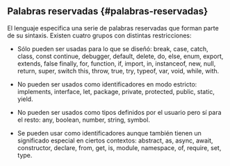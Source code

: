 ## Palabras reservadas {#palabras-reservadas}

El lenguaje especifica una serie de palabras reservadas que forman parte de su sintaxis. Existen cuatro grupos con distintas restricciones:

*   Sólo pueden ser usadas para lo que se diseñó: break, case, catch, class, const continue, debugger, default, delete, do, else, enum, export, extends, false finally, for, function, if, import, in, instanceof, new, null, return, super, switch this, throw, true, try, typeof, var, void, while, with.
*   No pueden ser usados como identificadores en modo estricto: implements, interface, let, package, private, protected, public, static, yield.
*   No pueden ser usados como tipos definidos por el usuario pero sí para el resto: any, boolean, number, string, symbol.

*   Se pueden usar como identificadores aunque también tienen un significado especial en ciertos contextos: abstract, as, async, await, constructor, declare, from, get, is, module, namespace, of, require, set, type.